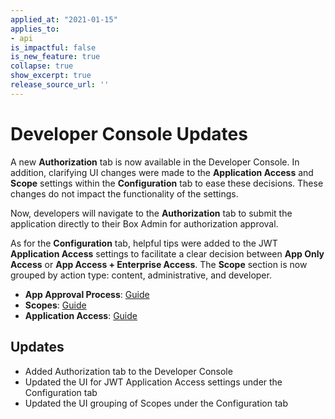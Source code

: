 ```yaml
---
applied_at: "2021-01-15"
applies_to: 
- api
is_impactful: false
is_new_feature: true
collapse: true
show_excerpt: true
release_source_url: ''
---
```


# Developer Console Updates

A new **Authorization** tab is now available in the Developer Console. In
addition, clarifying UI changes were made to the **Application Access** and
**Scope** settings within the **Configuration** tab to ease these decisions. 
These changes do not impact the functionality of the settings.

<!-- more -->

Now, developers will navigate to the  **Authorization** tab to submit the
application directly to their Box Admin for authorization approval.

As for the **Configuration** tab, helpful tips were added to the JWT
**Application Access** settings to facilitate a clear decision
between **App Only Access** or **App Access + Enterprise Access**.
The **Scope** section is now grouped by action type: content, administrative,
and developer.


* **App Approval Process**: [Guide](g://applications/custom-apps/app-approval/)
* **Scopes**: [Guide](g://api-calls/permissions-and-errors/scopes/)
* **Application Access**:
[Guide](g://applications/custom-apps/jwt-setup/#application-access)

## Updates

* Added Authorization tab to the Developer Console
* Updated the UI for JWT Application Access settings under the Configuration tab
* Updated the UI grouping of Scopes under the Configuration tab
